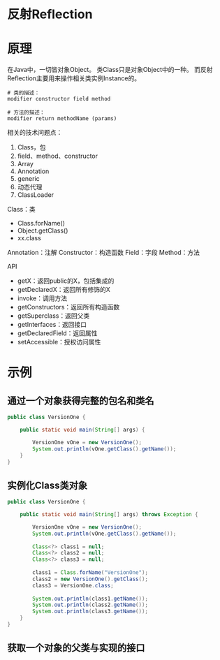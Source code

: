 # 反射Reflection

# 原理
在Java中，一切皆对象Object。
类Class只是对象Object中的一种。
而反射Reflection主要用来操作相关类实例Instance的。

```
# 类的描述：
modifier constructor field method

# 方法的描述：
modifier return methodName (params)
```

相关的技术问题点：
1. Class，包
2. field、method、constructor
3. Array
4. Annotation
5. generic
6. 动态代理
7. ClassLoader

Class<T>：类
* Class.forName()
* Object.getClass()
* xx.class

Annotation：注解
Constructor<T>：构造函数
Field：字段
Method：方法

API
* getX：返回public的X，包括集成的
* getDeclaredX：返回所有修饰的X
* invoke：调用方法
* getConstructors：返回所有构造函数
* getSuperclass：返回父类
* getInterfaces：返回接口
* getDeclaredField：返回属性
* setAccessible：授权访问属性

# 示例

## 通过一个对象获得完整的包名和类名
```java
public class VersionOne {

	public static void main(String[] args) {

		VersionOne vOne = new VersionOne();
		System.out.println(vOne.getClass().getName());
	}
}
```

## 实例化Class类对象

```java
public class VersionOne {

	public static void main(String[] args) throws Exception {

		VersionOne vOne = new VersionOne();
		System.out.println(vOne.getClass().getName());
		
		Class<?> class1 = null;
		Class<?> class2 = null;
		Class<?> class3 = null;
		
		class1 = Class.forName("VersionOne");
		class2 = new VersionOne().getClass();
		class3 = VersionOne.class;
		
		System.out.println(class1.getName());
		System.out.println(class2.getName());
		System.out.println(class3.getName());
	}
}
```
## 获取一个对象的父类与实现的接口

